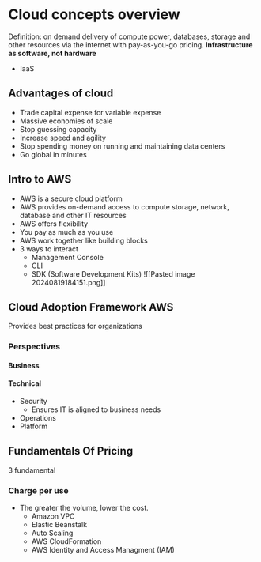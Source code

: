 # Cloud concepts overview
Definition: on demand delivery of compute power, databases, storage and other resources via the internet with pay-as-you-go pricing. **Infrastructure as software, not hardware**
- IaaS
## Advantages of cloud
- Trade capital expense for variable expense
- Massive economies of scale
- Stop guessing capacity
- Increase speed and agility
- Stop spending money on running and maintaining data centers
- Go global in minutes
## Intro to AWS
- AWS is a secure cloud platform
- AWS provides on-demand access to compute storage, network, database and other IT resources
- AWS offers flexibility
- You pay as much as you use
- AWS work together like building blocks
- 3 ways to interact
	- Management Console
	- CLI
	- SDK (Software Development Kits)
![[Pasted image 20240819184151.png]]

## Cloud Adoption Framework AWS
Provides best practices for organizations

### Perspectives
#### Business

#### Technical
- Security
	- Ensures IT is aligned to business needs
- Operations
- Platform

## Fundamentals Of Pricing
3 fundamental

### Charge per use
- The greater the volume, lower the cost.
	- Amazon VPC
	- Elastic Beanstalk
	- Auto Scaling
	- AWS CloudFormation
	- AWS Identity and Access Managment (IAM)